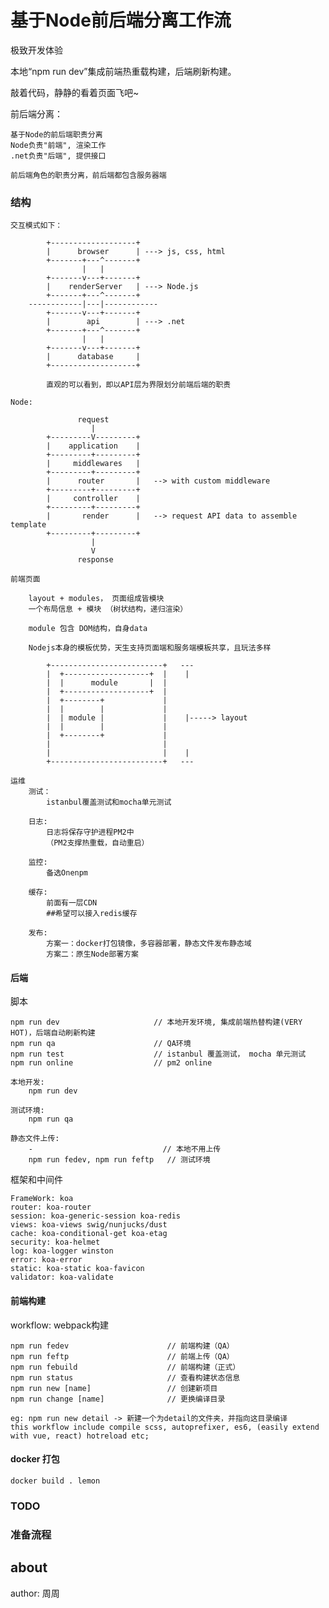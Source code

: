 # 基于Node前后端分离工作流

极致开发体验

本地“npm run dev”集成前端热重载构建，后端刷新构建。

敲着代码，静静的看着页面飞吧~

前后端分离：

    基于Node的前后端职责分离
    Node负责"前端", 渲染工作
    .net负责"后端", 提供接口

    前后端角色的职责分离，前后端都包含服务器端

### 结构

    交互模式如下：

            +-------------------+
            |      browser      | ---> js, css, html
            +-------+---^-------+
                    |   |
            +-------v---+-------+
            |    renderServer   | ---> Node.js
            +-------+---^-------+
        ------------|---|------------
            +-------v---+-------+
            |        api        | ---> .net
            +-------+---^-------+
                    |   |
            +-------v---+-------+
            |      database     |
            +-------------------+

            直观的可以看到，即以API层为界限划分前端后端的职责

    Node:

                   request
                      |
            +---------V---------+
            |    application    |
            +---------+---------+
            |     middlewares   |
            +---------+---------+
            |      router       |   --> with custom middleware
            +---------+---------+
            |     controller    |
            +---------+---------+
            |       render      |   --> request API data to assemble template
            +---------+---------+
                      |
                      V
                   response

    前端页面

        layout + modules， 页面组成皆模块
        一个布局信息 + 模块 （树状结构，递归渲染）

        module 包含 DOM结构，自身data

        Nodejs本身的模板优势，天生支持页面端和服务端模板共享，且玩法多样

            +-------------------------+   ---
            |  +-------------------+  |    |
            |  |      module       |  |
            |  +-------------------+  |
            |  +--------+             |
            |  |        |             |
            |  | module |             |    |-----> layout
            |  |        |             |
            |  +--------+             |
            |                         |
            |                         |    |
            +-------------------------+   ---

    运维
        测试：
            istanbul覆盖测试和mocha单元测试

        日志:
            日志将保存守护进程PM2中
            （PM2支撑热重载，自动重启）

        监控:
            备选Onenpm

        缓存:
            前面有一层CDN
            ##希望可以接入redis缓存

        发布:
            方案一：docker打包镜像，多容器部署，静态文件发布静态域
            方案二：原生Node部署方案


#### 后端

脚本

    npm run dev                     // 本地开发环境, 集成前端热替构建(VERY HOT)，后端自动刷新构建
    npm run qa                      // QA环境
    npm run test                    // istanbul 覆盖测试， mocha 单元测试
    npm run online                  // pm2 online

    本地开发:
        npm run dev

    测试环境:
        npm run qa

    静态文件上传:
        -                             // 本地不用上传
        npm run fedev, npm run feftp   // 测试环境

框架和中间件

    FrameWork: koa
    router: koa-router
    session: koa-generic-session koa-redis
    views: koa-views swig/nunjucks/dust
    cache: koa-conditional-get koa-etag
    security: koa-helmet
    log: koa-logger winston
    error: koa-error
    static: koa-static koa-favicon
    validator: koa-validate


#### 前端构建

workflow: webpack构建

    npm run fedev                      // 前端构建（QA）
    npm run feftp                      // 前端上传（QA）
    npm run febuild                    // 前端构建（正式）
    npm run status                     // 查看构建状态信息
    npm run new [name]                 // 创建新项目
    npm run change [name]              // 更换编译目录

    eg: npm run new detail -> 新建一个为detail的文件夹，并指向这目录编译
    this workflow include compile scss, autoprefixer, es6, (easily extend with vue, react) hotreload etc;


#### docker 打包

    docker build . lemon

### TODO

### 准备流程

## about
author: 周周
